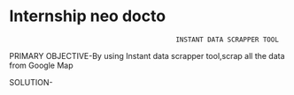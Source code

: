 # Internship neo docto
                                              INSTANT DATA SCRAPPER TOOL
                            
PRIMARY OBJECTIVE-By using Instant data scrapper tool,scrap all the data from Google Map

SOLUTION-
